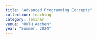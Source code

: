 ```yaml
---
title: "Advanced Programming Concepts"
collection: teaching
category: seminar
venue: "RWTH Aachen"
year: "Summer, 2024"
---
```

